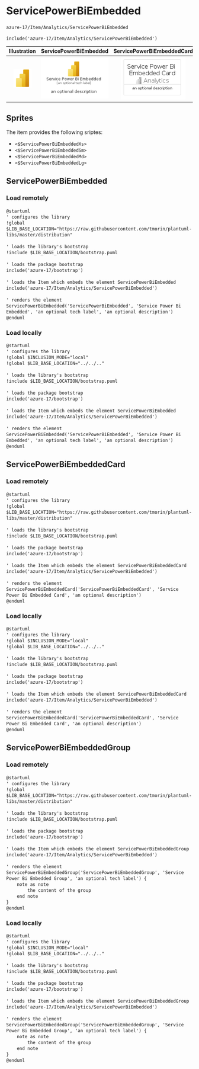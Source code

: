 # ServicePowerBiEmbedded


```text
azure-17/Item/Analytics/ServicePowerBiEmbedded
```

```text
include('azure-17/Item/Analytics/ServicePowerBiEmbedded')
```



| Illustration | ServicePowerBiEmbedded | ServicePowerBiEmbeddedCard | ServicePowerBiEmbeddedGroup |
| :---: | :---: | :---: | :---: |
| ![illustration for Illustration](../../../azure-17/Item/Analytics/ServicePowerBiEmbedded.png) | ![illustration for ServicePowerBiEmbedded](../../../azure-17/Item/Analytics/ServicePowerBiEmbedded.Local.png) | ![illustration for ServicePowerBiEmbeddedCard](../../../azure-17/Item/Analytics/ServicePowerBiEmbeddedCard.Local.png) | ![illustration for ServicePowerBiEmbeddedGroup](../../../azure-17/Item/Analytics/ServicePowerBiEmbeddedGroup.Local.png) |



## Sprites
The item provides the following sriptes:

- `<$ServicePowerBiEmbeddedXs>`
- `<$ServicePowerBiEmbeddedSm>`
- `<$ServicePowerBiEmbeddedMd>`
- `<$ServicePowerBiEmbeddedLg>`





## ServicePowerBiEmbedded

### Load remotely
```plantuml
@startuml
' configures the library
!global $LIB_BASE_LOCATION="https://raw.githubusercontent.com/tmorin/plantuml-libs/master/distribution"

' loads the library's bootstrap
!include $LIB_BASE_LOCATION/bootstrap.puml

' loads the package bootstrap
include('azure-17/bootstrap')

' loads the Item which embeds the element ServicePowerBiEmbedded
include('azure-17/Item/Analytics/ServicePowerBiEmbedded')

' renders the element
ServicePowerBiEmbedded('ServicePowerBiEmbedded', 'Service Power Bi Embedded', 'an optional tech label', 'an optional description')
@enduml
```

### Load locally
```plantuml
@startuml
' configures the library
!global $INCLUSION_MODE="local"
!global $LIB_BASE_LOCATION="../../.."

' loads the library's bootstrap
!include $LIB_BASE_LOCATION/bootstrap.puml

' loads the package bootstrap
include('azure-17/bootstrap')

' loads the Item which embeds the element ServicePowerBiEmbedded
include('azure-17/Item/Analytics/ServicePowerBiEmbedded')

' renders the element
ServicePowerBiEmbedded('ServicePowerBiEmbedded', 'Service Power Bi Embedded', 'an optional tech label', 'an optional description')
@enduml
```

## ServicePowerBiEmbeddedCard

### Load remotely
```plantuml
@startuml
' configures the library
!global $LIB_BASE_LOCATION="https://raw.githubusercontent.com/tmorin/plantuml-libs/master/distribution"

' loads the library's bootstrap
!include $LIB_BASE_LOCATION/bootstrap.puml

' loads the package bootstrap
include('azure-17/bootstrap')

' loads the Item which embeds the element ServicePowerBiEmbeddedCard
include('azure-17/Item/Analytics/ServicePowerBiEmbedded')

' renders the element
ServicePowerBiEmbeddedCard('ServicePowerBiEmbeddedCard', 'Service Power Bi Embedded Card', 'an optional description')
@enduml
```

### Load locally
```plantuml
@startuml
' configures the library
!global $INCLUSION_MODE="local"
!global $LIB_BASE_LOCATION="../../.."

' loads the library's bootstrap
!include $LIB_BASE_LOCATION/bootstrap.puml

' loads the package bootstrap
include('azure-17/bootstrap')

' loads the Item which embeds the element ServicePowerBiEmbeddedCard
include('azure-17/Item/Analytics/ServicePowerBiEmbedded')

' renders the element
ServicePowerBiEmbeddedCard('ServicePowerBiEmbeddedCard', 'Service Power Bi Embedded Card', 'an optional description')
@enduml
```

## ServicePowerBiEmbeddedGroup

### Load remotely
```plantuml
@startuml
' configures the library
!global $LIB_BASE_LOCATION="https://raw.githubusercontent.com/tmorin/plantuml-libs/master/distribution"

' loads the library's bootstrap
!include $LIB_BASE_LOCATION/bootstrap.puml

' loads the package bootstrap
include('azure-17/bootstrap')

' loads the Item which embeds the element ServicePowerBiEmbeddedGroup
include('azure-17/Item/Analytics/ServicePowerBiEmbedded')

' renders the element
ServicePowerBiEmbeddedGroup('ServicePowerBiEmbeddedGroup', 'Service Power Bi Embedded Group', 'an optional tech label') {
    note as note
        the content of the group
    end note
}
@enduml
```

### Load locally
```plantuml
@startuml
' configures the library
!global $INCLUSION_MODE="local"
!global $LIB_BASE_LOCATION="../../.."

' loads the library's bootstrap
!include $LIB_BASE_LOCATION/bootstrap.puml

' loads the package bootstrap
include('azure-17/bootstrap')

' loads the Item which embeds the element ServicePowerBiEmbeddedGroup
include('azure-17/Item/Analytics/ServicePowerBiEmbedded')

' renders the element
ServicePowerBiEmbeddedGroup('ServicePowerBiEmbeddedGroup', 'Service Power Bi Embedded Group', 'an optional tech label') {
    note as note
        the content of the group
    end note
}
@enduml
```

